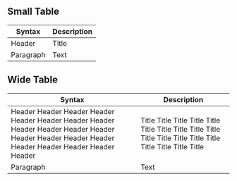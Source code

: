 ## Small Table

| Syntax      | Description |
| ----------- | ----------- |
| Header      | Title       |
| Paragraph   | Text        |


## Wide Table

| Syntax      | Description |
| ----------- | ----------- |
| Header Header Header Header Header Header Header Header Header Header Header Header Header Header Header Header Header Header Header Header Header      | Title Title Title Title Title Title Title Title Title Title Title Title Title Title Title Title Title Title Title       |
| Paragraph   | Text        |